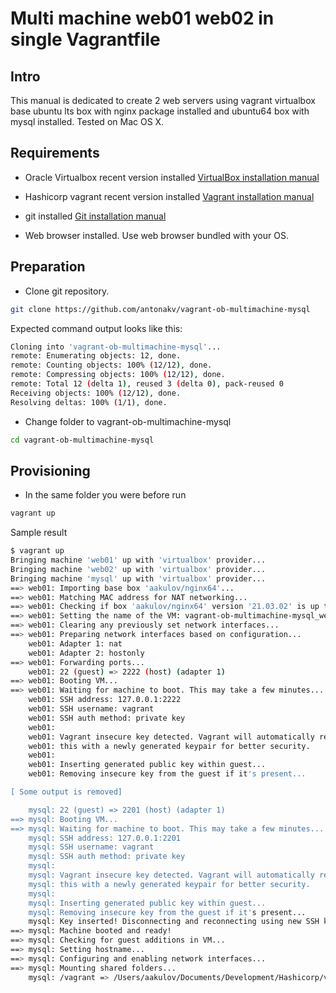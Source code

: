 # Multi machine web01 web02 in single Vagrantfile
## Intro
This manual is dedicated to create 2 web servers using vagrant virtualbox base ubuntu lts box with nginx package installed
and ubuntu64 box with mysql installed.
Tested on Mac OS X.

## Requirements
- Oracle Virtualbox recent version installed
[VirtualBox installation manual](https://www.virtualbox.org/manual/ch01.html#intro-installing)

- Hashicorp vagrant recent version installed
[Vagrant installation manual](https://learn.hashicorp.com/tutorials/vagrant/getting-started-install)

- git installed
[Git installation manual](https://git-scm.com/download/mac)

- Web browser installed. Use web browser bundled with your OS.

## Preparation 
- Clone git repository. 

```bash
git clone https://github.com/antonakv/vagrant-ob-multimachine-mysql
```

Expected command output looks like this:

```bash
Cloning into 'vagrant-ob-multimachine-mysql'...
remote: Enumerating objects: 12, done.
remote: Counting objects: 100% (12/12), done.
remote: Compressing objects: 100% (12/12), done.
remote: Total 12 (delta 1), reused 3 (delta 0), pack-reused 0
Receiving objects: 100% (12/12), done.
Resolving deltas: 100% (1/1), done.
```

- Change folder to vagrant-ob-multimachine-mysql

```bash
cd vagrant-ob-multimachine-mysql
```

## Provisioning

- In the same folder you were before run 

```bash
vagrant up
```

Sample result

```bash
$ vagrant up     
Bringing machine 'web01' up with 'virtualbox' provider...
Bringing machine 'web02' up with 'virtualbox' provider...
Bringing machine 'mysql' up with 'virtualbox' provider...
==> web01: Importing base box 'aakulov/nginx64'...
==> web01: Matching MAC address for NAT networking...
==> web01: Checking if box 'aakulov/nginx64' version '21.03.02' is up to date...
==> web01: Setting the name of the VM: vagrant-ob-multimachine-mysql_web01_1615459654752_71229
==> web01: Clearing any previously set network interfaces...
==> web01: Preparing network interfaces based on configuration...
    web01: Adapter 1: nat
    web01: Adapter 2: hostonly
==> web01: Forwarding ports...
    web01: 22 (guest) => 2222 (host) (adapter 1)
==> web01: Booting VM...
==> web01: Waiting for machine to boot. This may take a few minutes...
    web01: SSH address: 127.0.0.1:2222
    web01: SSH username: vagrant
    web01: SSH auth method: private key
    web01: 
    web01: Vagrant insecure key detected. Vagrant will automatically replace
    web01: this with a newly generated keypair for better security.
    web01: 
    web01: Inserting generated public key within guest...
    web01: Removing insecure key from the guest if it's present...

[ Some output is removed]

    mysql: 22 (guest) => 2201 (host) (adapter 1)
==> mysql: Booting VM...
==> mysql: Waiting for machine to boot. This may take a few minutes...
    mysql: SSH address: 127.0.0.1:2201
    mysql: SSH username: vagrant
    mysql: SSH auth method: private key
    mysql: 
    mysql: Vagrant insecure key detected. Vagrant will automatically replace
    mysql: this with a newly generated keypair for better security.
    mysql: 
    mysql: Inserting generated public key within guest...
    mysql: Removing insecure key from the guest if it's present...
    mysql: Key inserted! Disconnecting and reconnecting using new SSH key...
==> mysql: Machine booted and ready!
==> mysql: Checking for guest additions in VM...
==> mysql: Setting hostname...
==> mysql: Configuring and enabling network interfaces...
==> mysql: Mounting shared folders...
    mysql: /vagrant => /Users/aakulov/Documents/Development/Hashicorp/vagrant-ob-multimachine-mysql
```
